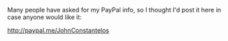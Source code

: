 Many people have asked for my PayPal info, so I thought I'd post it here in case anyone would like it:

http://paypal.me/JohnConstantelos
